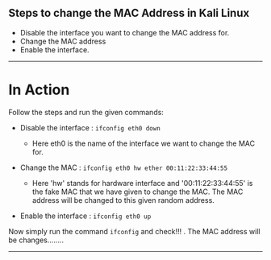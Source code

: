 ## Steps to change the MAC Address in Kali Linux

* Disable the interface you want to change the MAC address for.
* Change the MAC address
* Enable the interface.

<hr>

# In Action

Follow the steps and run the given commands: 

* Disable the interface : ```ifconfig eth0 down```

    * Here eth0 is the name of the interface we want to change the MAC for.

* Change the MAC : 
```ifconfig eth0 hw ether 00:11:22:33:44:55```
    * Here 'hw' stands for hardware interface and '00:11:22:33:44:55' is the fake MAC that we have given to change the MAC. The MAC address will be changed to this given random address.

* Enable the interface : ```ifconfig eth0 up```

Now simply run the command ```ifconfig``` and check!!! . The MAC address will be changes........

<hr>